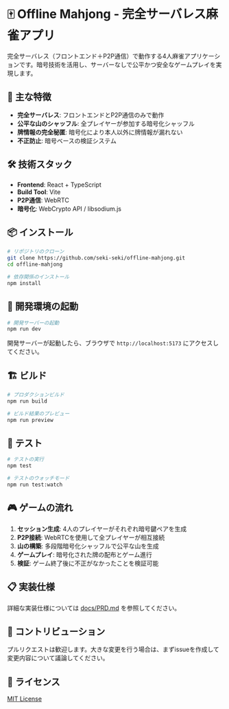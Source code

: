 # 🀄 Offline Mahjong - 完全サーバレス麻雀アプリ

完全サーバレス（フロントエンド＋P2P通信）で動作する4人麻雀アプリケーションです。暗号技術を活用し、サーバーなしで公平かつ安全なゲームプレイを実現します。

## 🎯 主な特徴

- **完全サーバレス**: フロントエンドとP2P通信のみで動作
- **公平な山のシャッフル**: 全プレイヤーが参加する暗号化シャッフル
- **牌情報の完全秘匿**: 暗号化により本人以外に牌情報が漏れない
- **不正防止**: 暗号ベースの検証システム

## 🛠️ 技術スタック

- **Frontend**: React + TypeScript
- **Build Tool**: Vite
- **P2P通信**: WebRTC
- **暗号化**: WebCrypto API / libsodium.js

## 📦 インストール

```bash
# リポジトリのクローン
git clone https://github.com/seki-seki/offline-mahjong.git
cd offline-mahjong

# 依存関係のインストール
npm install
```

## 🚀 開発環境の起動

```bash
# 開発サーバーの起動
npm run dev
```

開発サーバーが起動したら、ブラウザで `http://localhost:5173` にアクセスしてください。

## 🏗️ ビルド

```bash
# プロダクションビルド
npm run build

# ビルド結果のプレビュー
npm run preview
```

## 🧪 テスト

```bash
# テストの実行
npm test

# テストのウォッチモード
npm run test:watch
```

## 🎮 ゲームの流れ

1. **セッション生成**: 4人のプレイヤーがそれぞれ暗号鍵ペアを生成
2. **P2P接続**: WebRTCを使用して全プレイヤーが相互接続
3. **山の構築**: 多段階暗号化シャッフルで公平な山を生成
4. **ゲームプレイ**: 暗号化された牌の配布とゲーム進行
5. **検証**: ゲーム終了後に不正がなかったことを検証可能

## 📋 実装仕様

詳細な実装仕様については [docs/PRD.md](docs/PRD.md) を参照してください。

## 🤝 コントリビューション

プルリクエストは歓迎します。大きな変更を行う場合は、まずissueを作成して変更内容について議論してください。

## 📄 ライセンス

[MIT License](LICENSE)